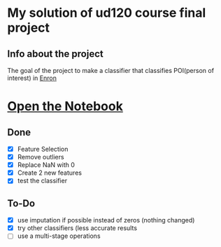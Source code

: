 # My solution of ud120 course final project
## Info about the project
The goal of the project to make a classifier that classifies POI(person of interest) in [Enron](https://en.wikipedia.org/wiki/Enron)

# [Open the Notebook](https://github.com/moaaztaha/ud120-final_project/blob/master/Udacity_Final_Project_1.ipynb)

## Done
- [x] Feature Selection
- [x] Remove outliers
- [x] Replace NaN with 0
- [x] Create 2 new features
- [x] test the classifier

## To-Do
- [x] use imputation if possible instead of zeros (nothing changed)
- [x] try other classifiers (less accurate results
- [ ] use a multi-stage operations
